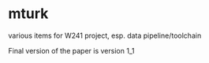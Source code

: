 # mturk
various items for W241 project, esp. data pipeline/toolchain

Final version of the paper is version 1_1


